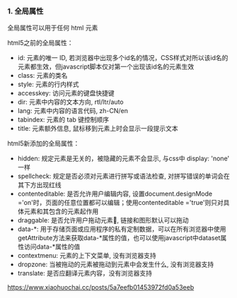 ### 1. 全局属性

全局属性可以用于任何 html 元素

html5之前的全局属性：
- id: 元素的唯一 ID, 若浏览器中出现多个id名的情况，CSS样式对所以该id名的元素都生效，但javascript脚本仅对第一个出现该id名的元素生效
- class: 元素的类名
- style: 元素的行内样式
- accesskey: 访问元素的键盘快捷键
- dir: 元素中内容的文本方向, rtl/ltr/auto
- lang: 元素中内容的语言代码, zh-CN/en
- tabindex: 元素的 tab 键控制顺序
- title: 元素额外信息, 鼠标移到元素上时会显示一段提示文本

html5新添加的全局属性：
- hidden: 规定元素是无关的，被隐藏的元素不会显示, 与css中 display: 'none' 一样
- spellcheck: 规定是否必须对元素进行拼写或语法检查, 对拼写错误的单词会在其下方出现红线
- contenteditable: 是否允许用户编辑内容, 设置document.designMode ='on'时，页面的任意位置都可以编辑；使用contenteditable ='true'则只对具体元素和其包含的元素起作用
- draggable: 是否允许用户拖动元素, 链接和图形默认可以拖动
- data-\*: 用于存储页面或应用程序的私有定制数据，可以在所有浏览器中使用getAttribute方法来获取data-\*属性的值，也可以使用javascript中dataset属性访问data-*属性的值
- contextmenu: 元素的上下文菜单, 没有浏览器支持
- dropzone: 当被拖动的元素被拖动到元素中会发生什么, 没有浏览器支持
- translate: 是否应翻译元素内容，没有浏览器支持


https://www.xiaohuochai.cc/posts/5a7eefb01453972fd0a53eeb